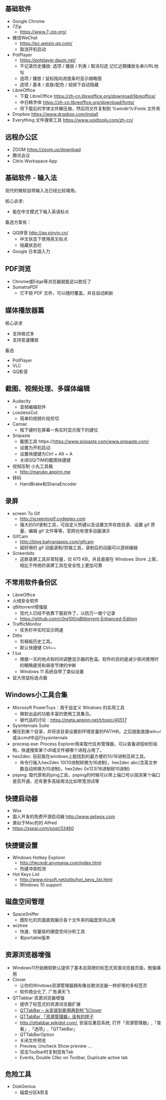 ## 基础软件
- Google Chrome
- 7Zip
  - https://www.7-zip.org/
- 微信WeChat
  - https://pc.weixin.qq.com/
  - 取消开机启动
- PotPlayer
  - https://potplayer.daum.net/
  - 不记录历史播放:  选项 / 播放 / 列表 / 取消勾选 记忆近期播放名单/URL地址
  - 选项 / 播放 / 鼠标指向进度条时显示缩略图
  - 选项 / 基本 / 皮肤/配色 / 视频下自动隐藏
- LibreOffice
  - 下载 LibreOffice https://zh-cn.libreoffice.org/download/libreoffice/
  - 中日韩字体 https://zh-cn.libreoffice.org/download/fonts/
  - 将下载后的字体文件解压缩，然后将文件复制到 %windir%\Fonts 文件夹
- Dropbox https://www.dropbox.com/install    
- Everything 文件搜索工具 https://www.voidtools.com/zh-cn/

## 远程办公区
- ZOOM https://zoom.us/download
- 腾讯会议
- Citrix Workspace App
  
## 基础软件 - 输入法
现代的微软自带输入法已经比较堪用。

核心诉求:
- 能在中文模式下输入英语标点

备选方案有：
- QQ拼音 http://qq.pinyin.cn/
  - 中文状态下使用英文标点
  - 隐藏状态栏
- Google 日本語入力

## PDF浏览
- Chrome或Edge等浏览器就能足以胜任了
- SumatraPDF
  - 它不锁 PDF 文件，可以随时覆盖，并且自动刷新
    
## 媒体播放器篇
核心诉求
- 支持格式多
- 支持变速播放

备选
- PotPlayer
- VLC
- QQ影音

## 截图、视频处理、多媒体编辑 
- Audacity
  - 音频编辑软件
- LosslessCut
  - 简单的视频片段剪切
- Carnac
  - 按下键时在屏幕一角实时显示按下的键位
- Snipaste
  - 截图工具 https://https://www.snipaste.com/www.snipaste.com/
  - 设置为开机启动
  - 设置快捷键为Ctrl + Alt + A
  - 关闭QQ/TIM的截图快捷键
- 视频压制 小丸工具箱
  - http://maruko.appinn.me
- 转码
  - HandBrake和ShanaEncoder
    
## 录屏
- screen To Gif
  - http://screentogif.codeplex.com
  - 强大的Gif录制工具，可自定义热键以及设置文件存放目录、设置 gif 质量、编辑 gif 文件等等，官网也有很多动画演示
- GifCam
  - http://blog.bahraniapps.com/gifcam
  - 超好用的 gif 动画录制/剪辑工具，录制后的动画可以逐帧编辑
- Screenbits
  - 这款录屏工具非常轻量，仅 675 KB，并且直接在 Windows Store 上架，相比于传统的录屏工具在安全性上更加可靠

## 不常用软件备份区
- LibreOffice
- 火绒安全软件
- qBittorrent增强版
  - 现代人已经不依靠下载软件了，以防万一做个记录
  - https://github.com/c0re100/qBittorrent-Enhanced-Edition
- TrafficMonitor
  - 任务栏中实时显示网速
- Ditto
  - 剪辑板历史工具。
  - 默认快捷键 Ctrl+~
- f.lux
  - 根据一天的地点和时间调整显示器的色温。软件的目的是减少夜间使用时的眼睛疲劳和昼夜节律的中断
  - Windows 11 系统自带了类似设置
- 鼠大侠鼠标连点器

## Windows小工具合集
- Microsoft PowerToys：用于自定义 Windows 的实用工具
  - 微软出品的功能丰富的使用工具集合。
  - 替代品的讨论：https://meta.appinn.net/t/topic/40517
-  Sysinternals Suite
  -  解压到某个目录，并将该目录设置到环境变量的PATH中。之后就能直接win+r或从cmd中运行sysinternals
  - procexp.exe: Process Explorer用来取代任务管理器，可以查看进程树形结构，快速搜索某个dll或文件被哪个进程占用了。
  - hex2dec: 目前我在windows上能找到的最方便的10/16进制互转工具。
    - 命令行输入hex2dec 10(10进制转换为16进制)，hex2dec abc(含英文参数自动转换为10进制)，hex2dec 0x123(16进制转10进制)
  - psping: 取代原有的ping工具，psping的时候可以带上端口号以探测某个端口是否开通，还有更多高级用法比如带宽测试等

## 快捷启动器
-  Wox
  -  国人开发的免费开源启动器 http://www.getwox.com
  - 类似于Mac的的 Alfred
  - https://sspai.com/post/33460

## 快捷键设置
- Windows Hotkey Explorer
  - http://hkcmdr.anymania.com/index.html
  - 热键冲突检测
- Hot Keys List
  - http://www.nirsoft.net/utils/hot_keys_list.html
  - Windows 10 support

## 磁盘空间管理
- SpaceSniffer
  - 图形化的页面直观展示各个文件夹的磁盘空间占用
- wiztree
  - 快速、轻量级的硬盘空间分析工具
  - 有portable版本
    
## 资源浏览器增强
- Windows11开始微软默认提供了基本且简陋的标签式资源浏览器页面，勉强堪用
- Clover
  - 让你的Windows资源管理器拥有像谷歌浏览器一样好用的多标签页
  - 软件商业化了, 广告满天飞 
- QTTabbar 资源浏览器增强
  - 提供了标签式的资源浏览器扩展
  - [QTTabBar – 从安装到能用再到秒飞Clover](https://www.mokeyjay.com/archives/1811)
  - [QTTabBar 「资源管理器」该有的样子](https://sspai.com/post/52521)
  - http://qttabbar.wikidot.com/, 安装后重启系统, 打开「资源管理器」,「查看」,「选项」,「QTTabBar」
  - QTTabBarOption 
  - 关闭文件预览 
  - Preview, Uncheck Show preview ... 
  - 双击Toolbar时复制现有Tab 
  - Events, Double Clikc on Toolbar, Duplicate active tab

## 危险工具
- DiskGenius
  - 磁盘分区&恢复
